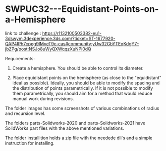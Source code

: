 # SWPUC32---Equidistant-Points-on-a-Hemisphere

link to challenge :
https://r1132100503382-eu1-3dswym.3dexperience.3ds.com/?ticket=ST-1677920-QAP4IPh7cpeg9IMveT9c-cas#community:yUw32GbYTEqKdgY7-jbZPg/post:NSJo8uWyQXWqqzXuNPi0dQ

Requirements:

1. Create a hemisphere. You should be able to control its diameter.

2. Place equidistant points on the hemisphere (as close to the "equidistant" ideal as possible). Ideally, you should be able to modify the spacing and the distribution of points parametrically. If it is not possible to modify them parametrically, you should aim for a method that would reduce manual work during revisions.

The folder images has some screenshots of various combinations of radius and recursion level.

The folders parts-Solidworks-2020 and parts-Solidworks-2021 have SolidWorks part files with the above mentioned variations.

The folder installltion holds a zip file with the needede dll's and a simple instruction for installing.
